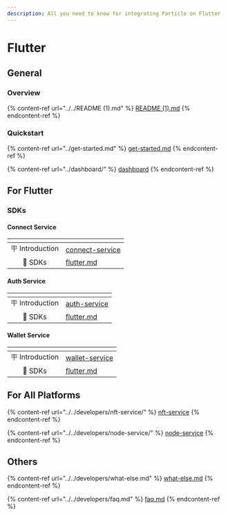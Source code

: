 ```yaml
---
description: All you need to know for integrating Particle on Flutter
---
```


# Flutter

## General

### Overview

{% content-ref url="../../README (1).md" %}
[README (1).md](<../../README (1).md>)
{% endcontent-ref %}

### Quickstart

{% content-ref url="../get-started.md" %}
[get-started.md](../get-started.md)
{% endcontent-ref %}

{% content-ref url="../dashboard/" %}
[dashboard](../dashboard/)
{% endcontent-ref %}

## For Flutter

### SDKs

#### Connect Service

<table data-view="cards"><thead><tr><th align="center"></th><th data-hidden data-card-target data-type="content-ref"></th></tr></thead><tbody><tr><td align="center">🪧 Introduction</td><td><a href="../../developers/connect-service/">connect-service</a></td></tr><tr><td align="center">📕 SDKs</td><td><a href="../../developers/connect-service/sdks/flutter.md">flutter.md</a></td></tr></tbody></table>

#### Auth Service

<table data-view="cards"><thead><tr><th align="center"></th><th data-hidden data-card-target data-type="content-ref"></th></tr></thead><tbody><tr><td align="center">🪧 Introduction</td><td><a href="../../developers/auth-service/">auth-service</a></td></tr><tr><td align="center">📕 SDKs</td><td><a href="../../developers/auth-service/sdks/flutter.md">flutter.md</a></td></tr></tbody></table>

#### Wallet Service

<table data-view="cards"><thead><tr><th align="center"></th><th data-hidden data-card-target data-type="content-ref"></th></tr></thead><tbody><tr><td align="center">🪧 Introduction</td><td><a href="../../developers/wallet-service/">wallet-service</a></td></tr><tr><td align="center">📕 SDKs</td><td><a href="../../developers/wallet-service/sdks/flutter.md">flutter.md</a></td></tr></tbody></table>

## For All Platforms

{% content-ref url="../../developers/nft-service/" %}
[nft-service](../../developers/nft-service/)
{% endcontent-ref %}

{% content-ref url="../../developers/node-service/" %}
[node-service](../../developers/node-service/)
{% endcontent-ref %}

## Others

{% content-ref url="../../developers/what-else.md" %}
[what-else.md](../../developers/what-else.md)
{% endcontent-ref %}

{% content-ref url="../../developers/faq.md" %}
[faq.md](../../developers/faq.md)
{% endcontent-ref %}
